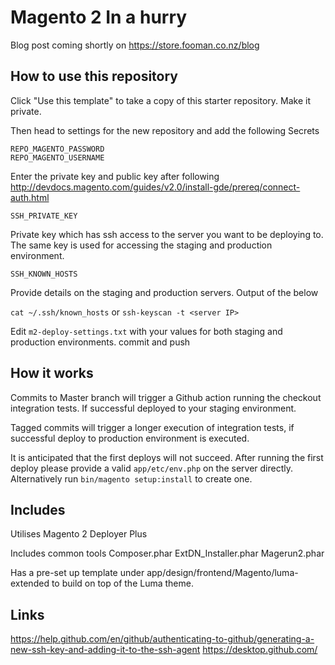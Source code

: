 # Magento 2 In a hurry 

Blog post coming shortly on https://store.fooman.co.nz/blog

## How to use this repository

Click "Use this template" to take a copy of this starter repository. Make it private. 

Then head to settings for the new repository and add the following Secrets
```
REPO_MAGENTO_PASSWORD
REPO_MAGENTO_USERNAME
```
Enter the private key and public key after following http://devdocs.magento.com/guides/v2.0/install-gde/prereq/connect-auth.html

```
SSH_PRIVATE_KEY
```
Private key which has ssh access to the server you want to be deploying to. The same key is used for accessing the staging and production environment.


```
SSH_KNOWN_HOSTS

```
Provide details on the staging and production servers. Output of the below

`cat ~/.ssh/known_hosts` or `ssh-keyscan -t <server IP>`


Edit `m2-deploy-settings.txt` with your values for both staging and production environments.
commit and push

## How it works
Commits to Master branch will trigger a Github action running the checkout integration tests. If successful deployed to your staging environment.

Tagged commits will trigger a longer execution of integration tests, if successful deploy to production environment is executed.

It is anticipated that the first deploys will not succeed. After running the first deploy please provide a valid `app/etc/env.php` on the server directly. Alternatively run `bin/magento setup:install` to create one.

## Includes
Utilises Magento 2 Deployer Plus

Includes common tools
Composer.phar
ExtDN_Installer.phar
Magerun2.phar

Has a pre-set up template under app/design/frontend/Magento/luma-extended to build on top of the Luma theme.

## Links
https://help.github.com/en/github/authenticating-to-github/generating-a-new-ssh-key-and-adding-it-to-the-ssh-agent
https://desktop.github.com/